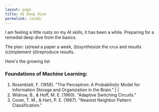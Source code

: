 ```yaml
---
layout: page
title: AI Deep Dive
permalink: /aidd/
---
```


I am feeling a little rusty on my AI skills, it has been a while. Preparing for a remedial deep dive from the basics. 

The plan: (a)read a paper a week, (b)synthesize the crux and results (c)implement (d)reproduce results.

Here's the growing list

### Foundations of Machine Learning:
1. Rosenblatt, F. (1958). "The Perceptron: A Probabilistic Model for Information Storage and Organization in the Brain." <a href="https://doi.org/10.1037/h0042519"><i class="fa-solid fa-link"></i></a> | <i class="fa-solid fa-feather"></i> | <i class="fa-solid fa-code"></i> 
2. Widrow, B., & Hoff, M. E. (1960). "Adaptive Switching Circuits."
3. Cover, T. M., & Hart, P. E. (1967). "Nearest Neighbor Pattern Classification."
